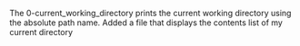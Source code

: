 The 0-current_working_directory prints the current working directory using the absolute path name.
Added a file that displays the contents list of my current directory 

